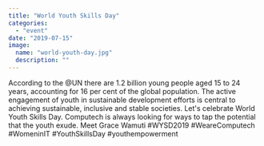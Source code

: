 ```yaml
---
title: "World Youth Skills Day"
categories:
  - "event"
date: "2019-07-15"
image:
  name: "world-youth-day.jpg"
  description: ""
---
```


According to the @UN there are 1.2 billion young people aged 15 to 24 years, accounting for 16 per cent of the global population. The active engagement of youth in sustainable development efforts is central to achieving sustainable, inclusive and stable societies. Let's celebrate World Youth Skills Day. Computech is always looking for ways to tap the potential that the youth exude. Meet Grace Wamuti
#WYSD2019 #WeareComputech #WomeninIT #YouthSkillsDay #youthempowerment
